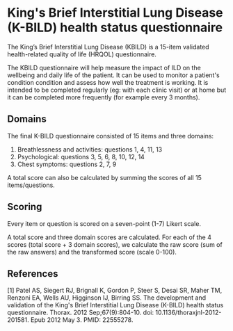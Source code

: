 # King's Brief Interstitial Lung Disease (K-BILD) health status questionnaire

The King’s Brief Interstitial Lung Disease (KBILD) is a 15-item validated health-related quality of life (HRQOL) questionnaire. 

The KBILD questionnaire will help measure the impact of ILD on the wellbeing and daily life of the patient. It can be used to monitor a patient's condition condition and assess how well the treatment is working. It is intended to be completed regularly (eg: with each clinic visit) or at home but it can be completed more frequently (for example every 3 months).



## Domains

The final K-BILD questionnaire consisted of 15 items and three domains:
1. Breathlessness and activities: questions 1, 4, 11, 13
2. Psychological: questions 3, 5, 6, 8, 10, 12, 14
3. Chest symptoms: questions 2, 7, 9

A total score can also be calculated by summing the scores of all 15 items/questions.

## Scoring

Every item or question is scored on a seven-point (1-7) Likert scale.

A total score and three domain scores are calculated. For each of the 4 scores (total score + 3 domain scores), we calculate the raw score (sum of the raw answers) and the transformed score (scale 0-100).

## References

[1] Patel AS, Siegert RJ, Brignall K, Gordon P, Steer S, Desai SR, Maher TM, Renzoni EA, Wells AU, Higginson IJ, Birring SS. The development and validation of the King's Brief Interstitial Lung Disease (K-BILD) health status questionnaire. Thorax. 2012 Sep;67(9):804-10. doi: 10.1136/thoraxjnl-2012-201581. Epub 2012 May 3. PMID: 22555278.
